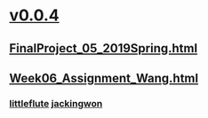 # [v0.0.4](https://github.com/littleflute/Web-1/edit/master/README.md)

## [FinalProject_05_2019Spring.html](FinalProject_05_2019Spring.html)
## [Week06_Assignment_Wang.html](Week06_Assignment_Wang.html)

### [littleflute](https://littleflute.github.io/Web-1) [jackingwon](https://jackingwon.github.io/Web)
